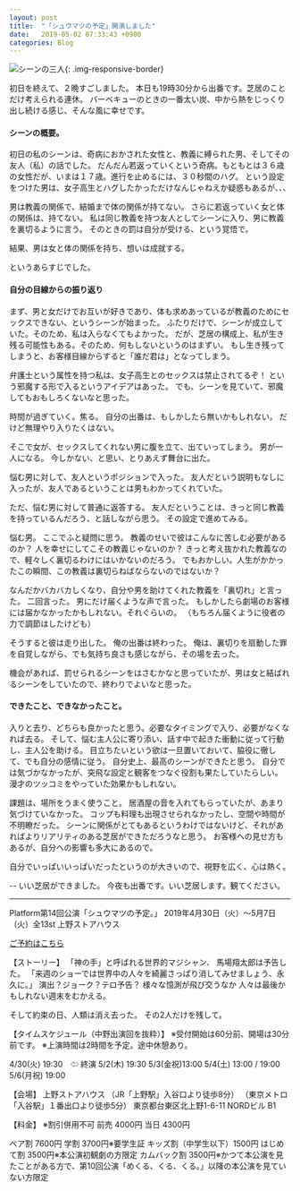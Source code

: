 ```yaml
---
layout: post
title:  "「シュウマツの予定」開演しました"
date:   2019-05-02 07:33:43 +0900
categories: Blog
---
```



![シーンの三人]({{site.baseurl}}/img/20190502_01.jpg){: .img-responsive-border} 


初日を終えて、２晩すごしました。
本日も19時30分から出番です。芝居のことだけ考えられる連休。
バーベキューのときの一番太い炭、中から熱をじっくり出し続ける感じ、そんな風に幸せです。


#### シーンの概要。

初日の私のシーンは、奇病におかされた女性と、教義に縛られた男、そしてその友人（私）の話でした。
だんだん若返っていくという奇病。もともとは３６歳の女性だが、いまは１７歳。進行を止めるには、３０秒間のハグ。
という設定をつけた男は、女子高生とハグしたかっただけなんじゃねえか疑惑もあるが、、、

男は教義の関係で、結婚まで体の関係が持てない。
さらに若返っていく女と体の関係は、持てない。
私は同じ教義を持つ友人としてシーンに入り、男に教義を裏切るように言う。
そのときの罰は自分が受ける、という覚悟で。

結果、男は女と体の関係を持ち、想いは成就する。

というあらすじでした。

#### 自分の目線からの振り返り

まず、男と女だけでお互いが好きであり、体も求めあっているが教義のためにセックスできない、というシーンが始まった。
ふたりだけで、シーンが成立していた。そのため、私は入らなくてもよかった。
だが、芝居の構成上、私が生き残る可能性もある。そのため、何もしないというのはまずい。
もし生き残ってしまうと、お客様目線からすると「誰だ君は」となってしまう。

弁護士という属性を持つ私は、女子高生とのセックスは禁止されてるぞ！ という邪魔する形で入るというアイデアはあった。
でも、シーンを見ていて、邪魔してもおもしろくないなと思った。

時間が過ぎていく。焦る。
自分の出番は、もしかしたら無いかもしれない。
だけど無理やり入りたくはない。

そこで女が、セックスしてくれない男に腹を立て、出ていってしまう。
男が一人になる。
今しかない、と思い、とりあえず舞台に出た。

悩む男に対して、友人というポジションで入った。
友人だという説明もなしに入ったが、友人であるということは男もわかってくれていた。

ただ、悩む男に対して普通に返答する。
友人だということは、きっと同じ教義を持っているんだろう、と話しながら思う。
その設定で進めてみる。

悩む男。
ここでふと疑問に思う。
教義のせいで彼はこんなに苦しむ必要があるのか？ 人を幸せにしてこその教義じゃないのか？
きっと考え抜かれた教義なので、軽々しく裏切るわけにはいかないのだろう。
でもおかしい。人生がかかったこの瞬間、この教義は裏切らねばならないのではないか？

なんだかバカバカしくなり、自分や男を助けてくれた教義を「裏切れ」と言った。
二回言った。
男にだけ届くような声で言った。
もしかしたら劇場のお客様には届かなかったかもしれない。それぐらいの。
（もちろん届くように役者の力で調節はしたけども）

そうすると彼は走り出した。
俺の出番は終わった。
俺は、裏切りを扇動した罪を自覚しながら、でも気持ち良さも感じながら、その場を去った。

機会があれば、罰せられるシーンをはさむかなと思っていたが、男は女と結ばれるシーンをしていたので、終わりでよいなと思った。

#### できたこと、できなかったこと。

入りと去り、どちらも良かったと思う。必要なタイミングで入り、必要がなくなれば去る。
そして、悩む主人公に寄り添い、話す中で起きた衝動に従って行動し、主人公を助ける。
目立ちたいという欲は一旦置いておいて、脇役に徹して、でも自分の感情に従う。
自分史上、最高のシーンができたと思う。
自分では気づかなかったが、突飛な設定と観客をつなぐ役割も果たしていたらしい。
漫才のツッコミをやっていた効果かもしれない。

課題は、場所をうまく使うこと。
居酒屋の音を入れてもらっていたが、あまり気づけていなかった。
コップも料理も出現させられなかったし、空間や時間が不明瞭だった。
シーンに関係がとてもあるというわけではないけど、それがあればよりリアリティのある芝居ができただろうなと思う。
お客様への見せ方もあるが、自分への影響も多大にあるので。

自分でいっぱいいっぱいだったというのが大きいので、視野を広く、心は熱く。

--
いい芝居ができました。
今夜も出番です。いい芝居します。観てください。


----
Platform第14回公演「シュウマツの予定。」 
2019年4月30日（火）〜5月7日（火）全13st 
上野ストアハウス

[ご予約はこちら](https://www.quartet-online.net/ticket/syumatu?m=0ldhhaj)

【ストーリー】 
「神の手」と呼ばれる世界的マジシャン、 
馬場翔太郎は予告した。 
「来週のショーでは世界中の人々を綺麗さっぱり消してみせましょう、永久に。」 
演出？ジョーク？テロ予告？ 
様々な憶測が飛び交うなか 
人々は最後かもしれない週末をむかえる。

そして約束の日、人類は消え去った。 
その2人だけを残して。

【タイムスケジュール（中野出演回を抜粋）】 
※受付開始は60分前、開場は30分前です。 
※上演時間は2時間を予定。途中休憩あり。

4/30(火) 19:30　⇦ 終演
5/2(木) 19:30
5/3(金祝)13:00
5/4(土) 13:00 / 19:00
5/6(月祝) 19:00

【会場】 
上野ストアハウス 
（JR「上野駅」入谷口より徒歩8分） 
（東京メトロ「入谷駅」１番出口より徒歩5分） 
東京都台東区北上野1-6-11 NORDビル B1

【料金】 
※割引併用不可 
前売 4000円 当日 4300円

ペア割 7600円 
学割 3700円※要学生証 
キッズ割（中学生以下）1500円 
はじめて割 3500円※本公演初観劇の方限定 
カムバック割 3500円※かつて本公演を見たことがある方で、第10回公演「めくる、くる、くる。」以降の本公演を見ていない方限定
